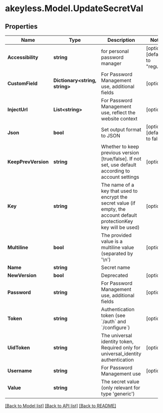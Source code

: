 # akeyless.Model.UpdateSecretVal

## Properties

Name | Type | Description | Notes
------------ | ------------- | ------------- | -------------
**Accessibility** | **string** | for personal password manager | [optional] [default to "regular"]
**CustomField** | **Dictionary&lt;string, string&gt;** | For Password Management use, additional fields | [optional] 
**InjectUrl** | **List&lt;string&gt;** | For Password Management use, reflect the website context | [optional] 
**Json** | **bool** | Set output format to JSON | [optional] [default to false]
**KeepPrevVersion** | **string** | Whether to keep previous version [true/false]. If not set, use default according to account settings | [optional] 
**Key** | **string** | The name of a key that used to encrypt the secret value (if empty, the account default protectionKey key will be used) | [optional] 
**Multiline** | **bool** | The provided value is a multiline value (separated by &#39;\\n&#39;) | [optional] 
**Name** | **string** | Secret name | 
**NewVersion** | **bool** | Deprecated | [optional] 
**Password** | **string** | For Password Management use, additional fields | [optional] 
**Token** | **string** | Authentication token (see &#x60;/auth&#x60; and &#x60;/configure&#x60;) | [optional] 
**UidToken** | **string** | The universal identity token, Required only for universal_identity authentication | [optional] 
**Username** | **string** | For Password Management use | [optional] 
**Value** | **string** | The secret value (only relevant for type &#39;generic&#39;) | 

[[Back to Model list]](../README.md#documentation-for-models) [[Back to API list]](../README.md#documentation-for-api-endpoints) [[Back to README]](../README.md)

